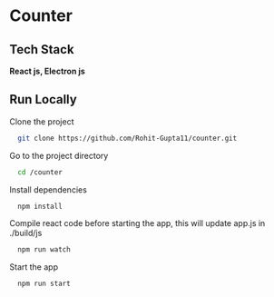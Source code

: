# Counter

## Tech Stack

**React js, Electron js**

  
## Run Locally

Clone the project

```bash
  git clone https://github.com/Rohit-Gupta11/counter.git
```

Go to the project directory

```bash
  cd /counter
```

Install dependencies

```bash
  npm install
```

Compile react code before starting the app, this will update app.js in ./build/js

```bash
  npm run watch
```

Start the app 

```bash
  npm run start
```

  
